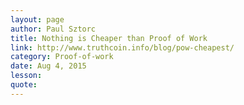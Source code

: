 ```yaml
---
layout: page
author: Paul Sztorc
title: Nothing is Cheaper than Proof of Work
link: http://www.truthcoin.info/blog/pow-cheapest/
category: Proof-of-work
date: Aug 4, 2015
lesson: 
quote: 
---
```

